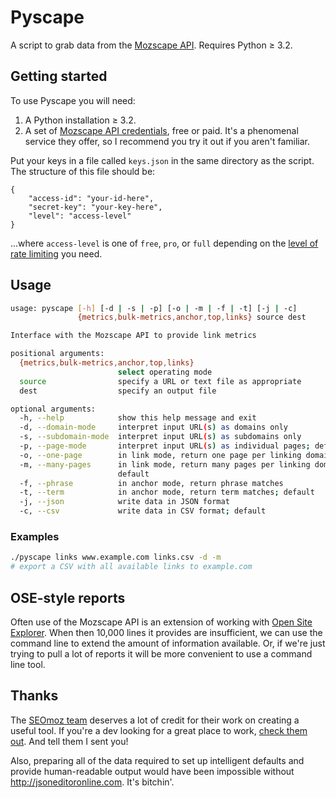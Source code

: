 # Pyscape

A script to grab data from the [Mozscape 
API](http://apiwiki.seomoz.org/). Requires Python &ge; 3.2.

## Getting started

To use Pyscape you will need:

1. A Python installation &ge; 3.2.
2. A set of [Mozscape API 
   credentials](http://apiwiki.seomoz.org/create-and-manage-your-account), 
   free or paid. It's a phenomenal service they offer, so 
   I recommend you try it out if you aren't familiar.

Put your keys in a file called `keys.json` in the same directory 
as the script. The structure of this file should be:

```
{
    "access-id": "your-id-here",
    "secret-key": "your-key-here",
    "level": "access-level"
}
```

...where `access-level` is one of `free`, `pro`, or `full` 
depending on the [level of rate 
limiting](http://apiwiki.seomoz.org/rate-limiting) you need.

## Usage


```bash
usage: pyscape [-h] [-d | -s | -p] [-o | -m | -f | -t] [-j | -c]
               {metrics,bulk-metrics,anchor,top,links} source dest

Interface with the Mozscape API to provide link metrics

positional arguments:
  {metrics,bulk-metrics,anchor,top,links}
                        select operating mode
  source                specify a URL or text file as appropriate
  dest                  specify an output file

optional arguments:
  -h, --help            show this help message and exit
  -d, --domain-mode     interpret input URL(s) as domains only
  -s, --subdomain-mode  interpret input URL(s) as subdomains only
  -p, --page-mode       interpret input URL(s) as individual pages; default
  -o, --one-page        in link mode, return one page per linking domain
  -m, --many-pages      in link mode, return many pages per linking domain;
                        default
  -f, --phrase          in anchor mode, return phrase matches
  -t, --term            in anchor mode, return term matches; default
  -j, --json            write data in JSON format
  -c, --csv             write data in CSV format; default
```

### Examples

```bash
./pyscape links www.example.com links.csv -d -m
# export a CSV with all available links to example.com
```

## OSE-style reports

Often use of the Mozscape API is an extension of working with 
[Open Site Explorer](http://www.opensiteexplorer.org/). When then 
10,000 lines it provides are insufficient, we can use the command 
line to extend the amount of information available. Or, if we're 
just trying to pull a lot of reports it will be more convenient to 
use a command line tool.

## Thanks

The [SEOmoz team](http://www.seomoz.org/about/team) deserves a lot 
of credit for their work on creating a useful tool. If you're 
a dev looking for a great place to work, [check them 
out](http://www.seomoz.org/about/jobs). And tell them I sent you!

Also, preparing all of the data required to set up intelligent 
defaults and provide human-readable output would have been 
impossible without http://jsoneditoronline.com. It's bitchin'.
